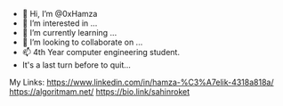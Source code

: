 - 👋 Hi, I’m @0xHamza
- 👀 I’m interested in ...
- 🌱 I’m currently learning ...
- 💞️ I’m looking to collaborate on ...
- 📫 4th Year computer engineering student.  
- It's a last turn before to quit...

My Links:
https://www.linkedin.com/in/hamza-%C3%A7elik-4318a818a/
https://algoritmam.net/
https://bio.link/sahinroket

<!---
0xHamza/0xHamza is a ✨ special ✨ repository because its `README.md` (this file) appears on your GitHub profile.
You can click the Preview link to take a look at your changes.
--->
